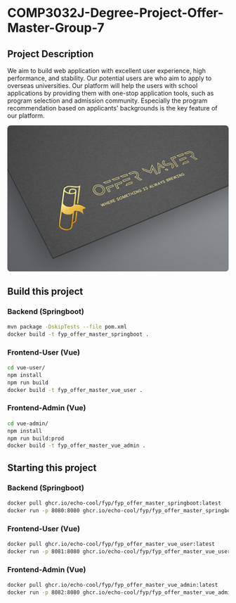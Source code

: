 # COMP3032J-Degree-Project-Offer-Master-Group-7

## Project Description
We aim to build web application with excellent user experience, high performance, and stability. Our potential users are who aim to apply to overseas universities. Our platform will help the users with school applications by providing them with one-stop application tools, such as program selection and admission community. Especially the program recommendation based on applicants' backgrounds is the key feature of our platform.

![logo.png](images/logo.png)

## Build this project
### Backend (Springboot)
```bash
mvn package -DskipTests --file pom.xml
docker build -t fyp_offer_master_springboot .
```

### Frontend-User (Vue)
```bash
cd vue-user/
npm install
npm run build
docker build -t fyp_offer_master_vue_user .
```

### Frontend-Admin (Vue)
```bash
cd vue-admin/
npm install
npm run build:prod
docker build -t fyp_offer_master_vue_admin .
```
## Starting this project

### Backend (Springboot)
```bash
docker pull ghcr.io/echo-cool/fyp/fyp_offer_master_springboot:latest
docker run -p 8080:8080 ghcr.io/echo-cool/fyp/fyp_offer_master_springboot:latest
```

### Frontend-User (Vue)
```bash
docker pull ghcr.io/echo-cool/fyp/fyp_offer_master_vue_user:latest
docker run -p 8081:8080 ghcr.io/echo-cool/fyp/fyp_offer_master_vue_user:latest
```

### Frontend-Admin (Vue)
```bash
docker pull ghcr.io/echo-cool/fyp/fyp_offer_master_vue_admin:latest
docker run -p 8082:8080 ghcr.io/echo-cool/fyp/fyp_offer_master_vue_admin:latest
```